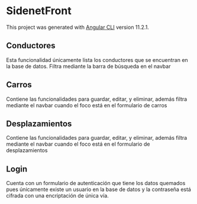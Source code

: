 # SidenetFront

This project was generated with [Angular CLI](https://github.com/angular/angular-cli) version 11.2.1.

## Conductores

Esta funcionalidad únicamente lista los conductores que se encuentran en la base de datos. Filtra mediante la barra de búsqueda en el navbar

## Carros

Contiene las funcionalidades para guardar, editar, y eliminar, además filtra mediante el navbar cuando el foco está en el formulario de carros

## Desplazamientos

Contiene las funcionalidades para guardar, editar, y eliminar, además filtra mediante el navbar cuando el foco está en el formulario de desplazamientos

## Login

Cuenta con un formulario de autenticación que tiene los datos quemados pues únicamente existe un usuario en la base de datos y la contraseña está cifrada con una encriptación de única vía.
